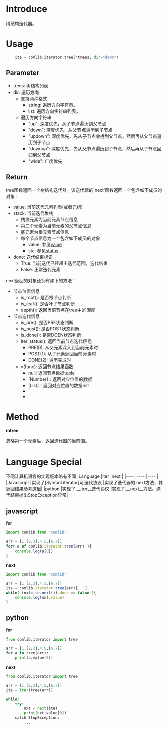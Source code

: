 
# Introduce
树结构迭代器。

# Usage
```python
    ite = comlib.iterator.tree(*trees, dir="down")
```

## Parameter
- trees: 树结构列表
- dir: 遍历方向
  - 支持两种格式
    - string: 遍历方向字符串。
    - list: 遍历方向字符串列表。
  - 遍历方向字符串
    - "up": 深度优先，从子节点遍历到父节点
    - "down": 深度优先，从父节点遍历到子节点
    - "updown": 深度优先，先从子节点收拢到父节点，然后再从父节点遍历到子节点
    - "downup": 深度优先，先从父节点遍历到子节点，然后再从子节点回归到父节点
    - "wide": 广度优先

## Return
tree函数返回一个树结构迭代器。该迭代器的'next'函数返回一个<span id='rtnobj'>包含如下成员的对象</span>：
- <span id='rtnvalue'>value</span>: 当前迭代元素列表(或者元组)
- stack: 当前迭代堆栈
  - 栈顶元素为当前元素节点信息
  - 第二个元素为当前元素的父节点信息
  - 底元素为根元素节点信息
  - 每个节点信息为一个包含如下成员的对象
    - value: 参见[value](#rtnvalue)
    - sta: 参见[status](#rtnstatus)
- done: 迭代结束标识
  - True: 当前迭代已经超出迭代范围，迭代结束
  - False: 正常迭代元素

next返回的对象还拥有如下的方法：
- 节点位置信息
  - is_root(): 是否根节点判断
  - is_leaf(): 是否叶子节点判断
  - depth(): 返回当前节点在tree中的深度
- <span id='rtnstatus'>节点迭代信息</span>
  - is_pre(): 是否PRE状态判断
  - is_post(): 是否POST状态判断
  - is_done(): 是否DOEN状态判断
  - iter_status(): 返回当前节点迭代信息
    - PRE(0): 从父元素深入到当前元素时
    - POST(1): 从子元素返回当前元素时
    - DONE(2): 遍历完成时
  - v(func): 返回节点结果函数
    - null: 返回节点数据tuple
    - [Number]：返回对应位置的数据
    - [List]：返回对应位置的数据list
    - [FuncType]: 返回函数运算值
    - 

# Method

**mtree**

忽略第一个元素后，返回迭代器的当前值。

# Language Special
不同计算机语言的实现版本略有不同
|Language   |iter                                                   |next    |
|----       |----                                                   |----    |
|Javascript |实现了[Symbol.iterator]可迭代协议                       |实现了迭代器的.next方法，其返回结果[参考这里](#rtnobj)|
|python     |实现了.__iter__迭代协议                                 |实现了.__next__方法。迭代结束抛出StopException异常|

## javascript
**for**
```javascript
import comlib from 'comlib'

arr = [1,[2,3],4,5,[6,7]]
for( a of comlib.iterator.tree(arr) ){
    console.log(a[0])
}
```

**next**
```javascript
import comlib from 'comlib'

arr = [1,[2,3],4,5,[6,7]]
ite = comlib.iterator.tree(arr)[...]
while( (nxt=ite.next()).done == false ){
    console.log(nxt.value)
}
```

## python
**for**
```python
from comlib.iterator import tree

arr = [1,[2,3],4,5,[6,7]]
for a in tree(arr):
    print(a.value[0])
```

**next**
```python
from comlib.iterator import tree

arr = [1,[2,3],4,5,[6,7]]
ite = iter(tree(arr))

while:
    try:
        nxt = next(ite)
        print(nxt.value[0])
    catch StopException:
        ...
```